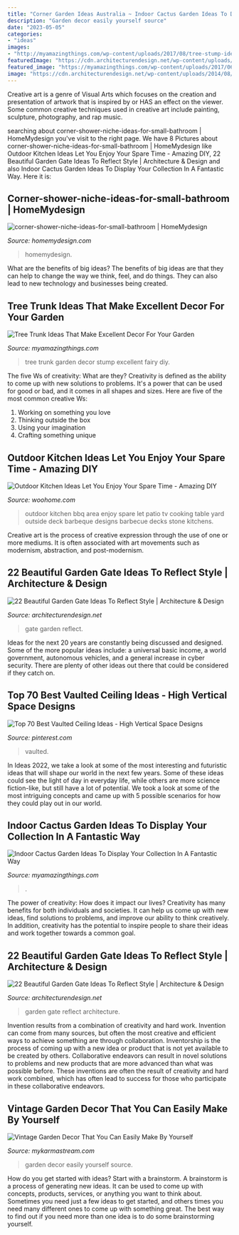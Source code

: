 ```yaml
---
title: "Corner Garden Ideas Australia ~ Indoor Cactus Garden Ideas To Display Your Collection In A Fantastic Way"
description: "Garden decor easily yourself source"
date: "2023-05-05"
categories:
- "ideas"
images:
- "http://myamazingthings.com/wp-content/uploads/2017/08/tree-stump-ideas-4.jpg"
featuredImage: "https://cdn.architecturendesign.net/wp-content/uploads/2014/08/garden-gate-21.jpg"
featured_image: "https://myamazingthings.com/wp-content/uploads/2017/06/cactus-decor-1.jpg"
image: "https://cdn.architecturendesign.net/wp-content/uploads/2014/08/garden-gate-21.jpg"
---
```



Creative art is a genre of Visual Arts which focuses on the creation and presentation of artwork that is inspired by or HAS an effect on the viewer. Some common creative techniques used in creative art include painting, sculpture, photography, and rap music.

	

		
searching about corner-shower-niche-ideas-for-small-bathroom | HomeMydesign you've visit to the right page. We have 8 Pictures about corner-shower-niche-ideas-for-small-bathroom | HomeMydesign like Outdoor Kitchen Ideas Let You Enjoy Your Spare Time - Amazing DIY, 22 Beautiful Garden Gate Ideas To Reflect Style | Architecture &amp; Design and also Indoor Cactus Garden Ideas To Display Your Collection In A Fantastic Way. Here it is:
		
    
## Corner-shower-niche-ideas-for-small-bathroom | HomeMydesign

<img loading=lazy src="https://homemydesign.com/wp-content/uploads/2019/10/corner-shower-niche-ideas-for-small-bathroom.jpg" onerror="this.onerror=null;this.src='https://tse1.mm.bing.net/th?id=OIP.iGmlXk7XMTeja77OllKoMgHaLG&amp;pid=15.1';" alt="corner-shower-niche-ideas-for-small-bathroom | HomeMydesign">

_Source: homemydesign.com_

>homemydesign. 

	

What are the benefits of big ideas?
The benefits of big ideas are that they can help to change the way we think, feel, and do things. They can also lead to new technology and businesses being created.

    
## Tree Trunk Ideas That Make Excellent Decor For Your Garden

<img loading=lazy src="http://myamazingthings.com/wp-content/uploads/2017/08/tree-stump-ideas-4.jpg" onerror="this.onerror=null;this.src='https://tse1.mm.bing.net/th?id=OIP.MBSdo7a0sR_-cVH_-sOXngHaE7&amp;pid=15.1';" alt="Tree Trunk Ideas That Make Excellent Decor For Your Garden">

_Source: myamazingthings.com_

>tree trunk garden decor stump excellent fairy diy. 

	

The five Ws of creativity: What are they?
Creativity is defined as the ability to come up with new solutions to problems. It's a power that can be used for good or bad, and it comes in all shapes and sizes. Here are five of the most common creative Ws: 
1. Working on something you love 
2. Thinking outside the box 
3. Using your imagination 
4. Crafting something unique 

    
## Outdoor Kitchen Ideas Let You Enjoy Your Spare Time - Amazing DIY

<img loading=lazy src="http://www.woohome.com/wp-content/uploads/2014/02/outdoor-kitchen-15.jpg" onerror="this.onerror=null;this.src='https://tse2.mm.bing.net/th?id=OIP.aBX0IHzMpmdlZpbli8pgXgHaJ4&amp;pid=15.1';" alt="Outdoor Kitchen Ideas Let You Enjoy Your Spare Time - Amazing DIY">

_Source: woohome.com_

>outdoor kitchen bbq area enjoy spare let patio tv cooking table yard outside deck barbeque designs barbecue decks stone kitchens. 

	

Creative art is the process of creative expression through the use of one or more mediums. It is often associated with art movements such as modernism, abstraction, and post-modernism.

    
## 22 Beautiful Garden Gate Ideas To Reflect Style | Architecture &amp; Design

<img loading=lazy src="https://cdn.architecturendesign.net/wp-content/uploads/2014/08/garden-gate-12.jpg" onerror="this.onerror=null;this.src='https://tse2.mm.bing.net/th?id=OIP.W8hQ_LGzUJ7DtbTDIOPoAQHaLF&amp;pid=15.1';" alt="22 Beautiful Garden Gate Ideas To Reflect Style | Architecture &amp; Design">

_Source: architecturendesign.net_

>gate garden reflect. 

	

Ideas for the next 20 years are constantly being discussed and designed. Some of the more popular ideas include: a universal basic income, a world government, autonomous vehicles, and a general increase in cyber security. There are plenty of other ideas out there that could be considered if they catch on.

    
## Top 70 Best Vaulted Ceiling Ideas - High Vertical Space Designs

<img loading=lazy src="https://i.pinimg.com/736x/dd/60/de/dd60de174db42fce3dc4de653e9b63ca.jpg" onerror="this.onerror=null;this.src='https://tse4.mm.bing.net/th?id=OIP.xpiXHoKaVyqcXYiHV5Dh3QAAAA&amp;pid=15.1';" alt="Top 70 Best Vaulted Ceiling Ideas - High Vertical Space Designs">

_Source: pinterest.com_

>vaulted. 

	

In Ideas 2022, we take a look at some of the most interesting and futuristic ideas that will shape our world in the next few years. Some of these ideas could see the light of day in everyday life, while others are more science fiction-like, but still have a lot of potential. We took a look at some of the most intriguing concepts and came up with 5 possible scenarios for how they could play out in our world.

    
## Indoor Cactus Garden Ideas To Display Your Collection In A Fantastic Way

<img loading=lazy src="https://myamazingthings.com/wp-content/uploads/2017/06/cactus-decor-1.jpg" onerror="this.onerror=null;this.src='https://tse1.mm.bing.net/th?id=OIP.Gzw7CQK5huHVO3qx4mJQxQHaLG&amp;pid=15.1';" alt="Indoor Cactus Garden Ideas To Display Your Collection In A Fantastic Way">

_Source: myamazingthings.com_

>. 

	

The power of creativity: How does it impact our lives?
Creativity has many benefits for both individuals and societies. It can help us come up with new ideas, find solutions to problems, and improve our ability to think creatively. In addition, creativity has the potential to inspire people to share their ideas and work together towards a common goal.

    
## 22 Beautiful Garden Gate Ideas To Reflect Style | Architecture &amp; Design

<img loading=lazy src="https://cdn.architecturendesign.net/wp-content/uploads/2014/08/garden-gate-21.jpg" onerror="this.onerror=null;this.src='https://tse1.mm.bing.net/th?id=OIP.h83_nE4eqTyQ0rc3fY46UQHaJ4&amp;pid=15.1';" alt="22 Beautiful Garden Gate Ideas To Reflect Style | Architecture &amp; Design">

_Source: architecturendesign.net_

>garden gate reflect architecture. 

	

Invention results from a combination of creativity and hard work.
Invention can come from many sources, but often the most creative and efficient ways to achieve something are through collaboration. Inventorship is the process of coming up with a new idea or product that is not yet available to be created by others. Collaborative endeavors can result in novel solutions to problems and new products that are more advanced than what was possible before. These inventions are often the result of creativity and hard work combined, which has often lead to success for those who participate in these collaborative endeavors.

    
## Vintage Garden Decor That You Can Easily Make By Yourself

<img loading=lazy src="http://mykarmastream.com/wp-content/uploads/2017/08/vintage-garden-decor-12.jpg" onerror="this.onerror=null;this.src='https://tse1.mm.bing.net/th?id=OIP.XUpHMkjz1vYTgcB9a6d6mgHaKI&amp;pid=15.1';" alt="Vintage Garden Decor That You Can Easily Make By Yourself">

_Source: mykarmastream.com_

>garden decor easily yourself source. 

	

How do you get started with ideas?
Start with a brainstorm. A brainstorm is a process of generating new ideas. It can be used to come up with concepts, products, services, or anything you want to think about. Sometimes you need just a few ideas to get started, and others times you need many different ones to come up with something great. The best way to find out if you need more than one idea is to do some brainstorming yourself.

